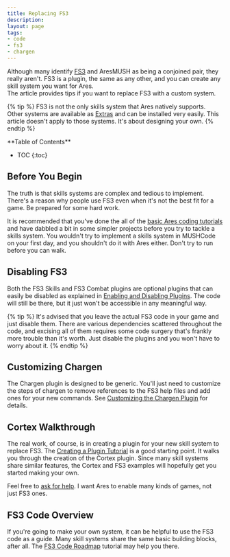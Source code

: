 ```yaml
---
title: Replacing FS3
description:
layout: page
tags: 
- code
- fs3
- chargen
---
```


Although many identify [FS3](/fs3) and AresMUSH as being a conjoined pair, they really aren't.  FS3 is a plugin, the same as any other, and you can create any skill system you want for Ares.   
The article provides tips if you want to replace FS3 with a custom system.

{% tip %} 
FS3 is not the only skills system that Ares natively supports.  Other systems are available as [Extras](/tutorials/code/extras.html) and can be installed very easily.  This article doesn't apply to those systems.  It's about designing your own.
{% endtip %}

<div id="inline_toc" markdown="1">
**Table of Contents**

* TOC
{:toc}
</div>

## Before You Begin

The truth is that skills systems are complex and tedious to implement.  There's a reason why people use FS3 even when it's not the best fit for a game.  Be prepared for some hard work.

It is recommended that you've done the all of the [basic Ares coding tutorials](/tutorials/code) and have dabbled a bit in some simpler projects before you try to tackle a skills system.  You wouldn't try to implement a skills system in MUSHCode on your first day, and you shouldn't do it with Ares either.  Don't try to run before you can walk.

## Disabling FS3

Both the FS3 Skills and FS3 Combat plugins are optional plugins that can easily be disabled as explained in [Enabling and Disabling Plugins](/tutorials/config/plugins.html).  The code will still be there, but it just won't be accessible in any meaningful way.

{% tip %} 
It's advised that you leave the actual FS3 code in your game and just disable them.  There are various dependencies scattered throughout the code, and excising all of them requires some code surgery that's frankly more trouble than it's worth.  Just disable the plugins and you won't have to worry about it.
{% endtip %}

## Customizing Chargen

The Chargen plugin is designed to be generic.  You'll just need to customize the steps of chargen to remove references to the FS3 help files and add ones for your new commands.  See [Customizing the Chargen Plugin](/tutorials/config/chargen.html) for details.

## Cortex Walkthrough

The real work, of course, is in creating a plugin for your new skill system to replace FS3.  The [Creating a Plugin Tutorial](/tutorials/code/create-plugin) is a good starting point.  It walks you through the creation of the Cortex plugin.  Since many skill systems share similar features, the Cortex and FS3 examples will hopefully get you started making your own.

Feel free to [ask for help](/feedback.html).  I want Ares to enable many kinds of games, not just FS3 ones.

## FS3 Code Overview

If you're going to make your own system, it can be helpful to use the FS3 code as a guide.  Many skill systems share the same basic building blocks, after all.   The [FS3 Code Roadmap](/tutorials/code/fs3-roadmap.html) tutorial may help you there.